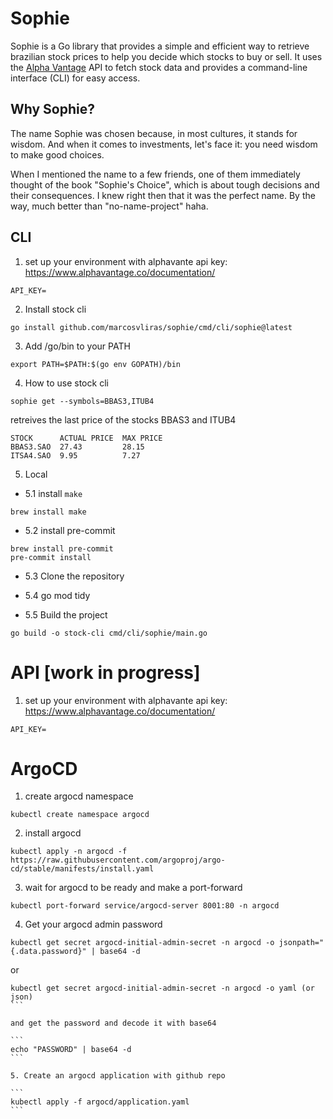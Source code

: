 # Sophie

Sophie is a Go library that provides a simple and efficient way to retrieve brazilian stock prices to help you decide which stocks to buy or sell. It uses the [Alpha Vantage](https://www.alphavantage.co/) API to fetch stock data and provides a command-line interface (CLI) for easy access.

## Why Sophie?

The name Sophie was chosen because, in most cultures, it stands for wisdom. And when it comes to investments, let's face it: you need wisdom to make good choices.

When I mentioned the name to a few friends, one of them immediately thought of the book "Sophie's Choice", which is about tough decisions and their consequences. I knew right then that it was the perfect name. By the way, much better than "no-name-project" haha.

## CLI

1. set up your environment with alphavante api key: https://www.alphavantage.co/documentation/
```
API_KEY=
```

2. Install stock cli
```
go install github.com/marcosvliras/sophie/cmd/cli/sophie@latest
```

3. Add /go/bin to your PATH
```
export PATH=$PATH:$(go env GOPATH)/bin
```

4. How to use stock cli
```
sophie get --symbols=BBAS3,ITUB4
```
retreives the last price of the stocks BBAS3 and ITUB4

```
STOCK      ACTUAL PRICE  MAX PRICE
BBAS3.SAO  27.43         28.15
ITSA4.SAO  9.95          7.27
```

5. Local

- 5.1 install `make`
```
brew install make
```

- 5.2 install pre-commit
```
brew install pre-commit
pre-commit install
```

- 5.3 Clone the repository

- 5.4 go mod tidy

- 5.5 Build the project
```
go build -o stock-cli cmd/cli/sophie/main.go
```

# API [work in progress]

1. set up your environment with alphavante api key: https://www.alphavantage.co/documentation/
```
API_KEY=
```


# ArgoCD

1. create argocd namespace
```
kubectl create namespace argocd
```

2. install argocd
```
kubectl apply -n argocd -f https://raw.githubusercontent.com/argoproj/argo-cd/stable/manifests/install.yaml
```

3. wait for argocd to be ready and make a port-forward
```
kubectl port-forward service/argocd-server 8001:80 -n argocd
```

4. Get your argocd admin password
```
kubectl get secret argocd-initial-admin-secret -n argocd -o jsonpath="{.data.password}" | base64 -d
```

or 

````
kubectl get secret argocd-initial-admin-secret -n argocd -o yaml (or json)
```

and get the password and decode it with base64

``` 
echo "PASSWORD" | base64 -d
```

5. Create an argocd application with github repo

```
kubectl apply -f argocd/application.yaml
```